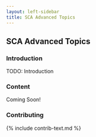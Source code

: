 ```yaml
---
layout: left-sidebar
title: SCA Advanced Topics
---
```


## SCA Advanced Topics

### Introduction

TODO: Introduction

### Content

Coming Soon!

### Contributing

{% include contrib-text.md %}